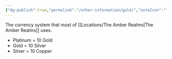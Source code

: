 ```yaml
---
{"dg-publish":true,"permalink":"/other-information/gold/","noteIcon":"","created":"2024-08-10T09:47:03.813+01:00","updated":"2024-12-13T21:43:22.691+00:00"}
---
```


The currency system that most of [[Locations/The Amber Realms\|The Amber Realms]] uses. 
- Platinum = 10 Gold
- Gold = 10 Silver 
- Silver = 10 Copper